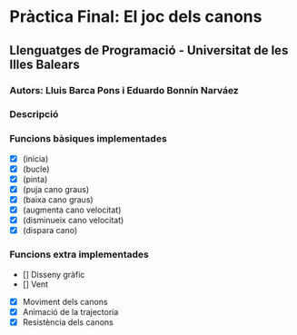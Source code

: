 # Pràctica Final: El joc dels canons

## Llenguatges de Programació - Universitat de les Illes Balears

### Autors: Lluis Barca Pons i Eduardo Bonnín Narváez

### Descripció

### Funcions bàsiques implementades

- [x] (inicia)
- [x] (bucle)
- [x] (pinta)
- [x] (puja cano graus)
- [x] (baixa cano graus)
- [x] (augmenta cano velocitat)
- [x] (disminueix cano velocitat)
- [x] (dispara cano)

### Funcions extra implementades

- [] Disseny gràfic
- [] Vent
- [x] Moviment dels canons
- [x] Animació de la trajectoria
- [x] Resistència dels canons
